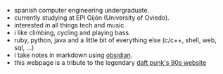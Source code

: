 - spanish computer engineering undergraduate.
- currently studying at EPI Gijón (University of Oviedo).
- interested in all things tech and music.
- i like climbing, cycling and playing bass.
- ruby, python, java and a little bit of everything else (c/c++, shell, web, sql, ...)
- i take notes in markdown using [obsidian](https://obsidian.md).
- this webpage is a tribute to the legendary [daft punk's 90s website](https://web.archive.org/web/20220223020719/https://daftpunk.com/)
